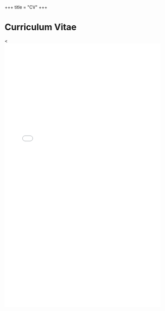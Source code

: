 +++
title = "CV"
+++

# Curriculum Vitae

<<embed src="/assets/CV-15-July-2024_FINAL.pdf" type="application/pdf" width=100% height=850px />
